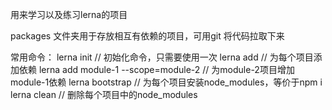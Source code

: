<!--
 * @Name: 
 * @Description: 
 * @Author: 刘燕保
 * @Date: 2021-08-31 21:36:37
-->

用来学习以及练习lerna的项目

packages 文件夹用于存放相互有依赖的项目，可用git 将代码拉取下来

常用命令：
lerna init // 初始化命令，只需要使用一次
lerna add // 为每个项目添加依赖
lerna add module-1 --scope=module-2 // 为module-2项目增加module-1依赖
lerna bootstrap // 为每个项目安装node_modules，等价于npm i
lerna clean // 删除每个项目中的node_modules